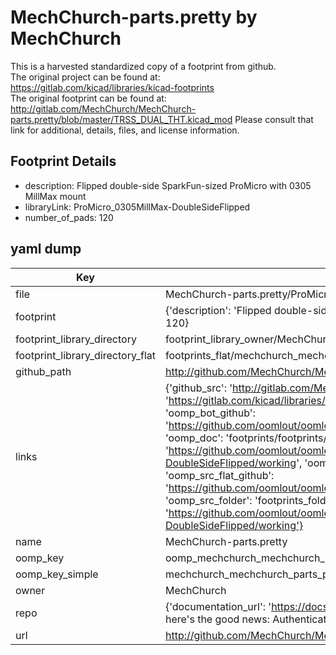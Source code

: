 # MechChurch-parts.pretty by MechChurch  
This is a harvested standardized copy of a footprint from github.  
The original project can be found at:  
https://gitlab.com/kicad/libraries/kicad-footprints  
The original footprint can be found at:
http://gitlab.com/MechChurch/MechChurch-parts.pretty/blob/master/TRSS_DUAL_THT.kicad_mod
Please consult that link for additional, details, files, and license information.  
## Footprint Details
* description: Flipped double-side SparkFun-sized ProMicro with 0305 MillMax mount  
* libraryLink: ProMicro_0305MillMax-DoubleSideFlipped  
* number_of_pads: 120  
## yaml dump  
| Key | Value |  
| --- | --- |  
| file | MechChurch-parts.pretty/ProMicro_0305MillMax-DoubleSideFlipped.kicad_mod |  
| footprint | {'description': 'Flipped double-side SparkFun-sized ProMicro with 0305 MillMax mount', 'libraryLink': 'ProMicro_0305MillMax-DoubleSideFlipped', 'number_of_pads': 120} |  
| footprint_library_directory | footprint_library_owner/MechChurch_MechChurch-parts.pretty |  
| footprint_library_directory_flat | footprints_flat/mechchurch_mechchurch_parts_promicro_0305millmax_doublesideflipped/working |  
| github_path | http://github.com/MechChurch/MechChurch-parts.pretty/blob/master/ProMicro_0305MillMax-DoubleSideFlipped.kicad_mod |  
| links | {'github_src': 'http://gitlab.com/MechChurch/MechChurch-parts.pretty/blob/master/TRSS_DUAL_THT.kicad_mod', 'github_src_repo': 'https://gitlab.com/kicad/libraries/kicad-footprints', 'oomp_bot': 'footprints/mechchurch_mechchurch_parts_promicro_0305millmax_doublesideflipped/working', 'oomp_bot_github': 'https://github.com/oomlout/oomlout_oomp_footprint_bot/tree/main/footprints/mechchurch_mechchurch_parts_promicro_0305millmax_doublesideflipped/working', 'oomp_doc': 'footprints/footprints/MechChurch/MechChurch-parts/ProMicro_0305MillMax-DoubleSideFlipped/working/', 'oomp_doc_github': 'https://github.com/oomlout/oomlout_oomp_footprint_doc/tree/main/footprints/footprints/MechChurch/MechChurch-parts/ProMicro_0305MillMax-DoubleSideFlipped/working', 'oomp_src_flat': 'footprints_flat/footprints_flat/mechchurch_mechchurch_parts_promicro_0305millmax_doublesideflipped/working', 'oomp_src_flat_github': 'https://github.com/oomlout/oomlout_oomp_footprint_src/tree/main/footprints_flat/mechchurch_mechchurch_parts_promicro_0305millmax_doublesideflipped/working', 'oomp_src_folder': 'footprints_folder/footprints_folder/MechChurch/MechChurch-parts/ProMicro_0305MillMax-DoubleSideFlipped/working', 'oomp_src_folder_github': 'https://github.com/oomlout/oomlout_oomp_footprint_src/tree/main/footprints_folder/MechChurch/MechChurch-parts/ProMicro_0305MillMax-DoubleSideFlipped/working'} |  
| name | MechChurch-parts.pretty |  
| oomp_key | oomp_mechchurch_mechchurch_parts_promicro_0305millmax_doublesideflipped |  
| oomp_key_simple | mechchurch_mechchurch_parts_promicro_0305millmax_doublesideflipped |  
| owner | MechChurch |  
| repo | {'documentation_url': 'https://docs.github.com/rest/overview/resources-in-the-rest-api#rate-limiting', 'message': "API rate limit exceeded for 84.66.173.59. (But here's the good news: Authenticated requests get a higher rate limit. Check out the documentation for more details.)"} |  
| url | http://github.com/MechChurch/MechChurch-parts.pretty |  

